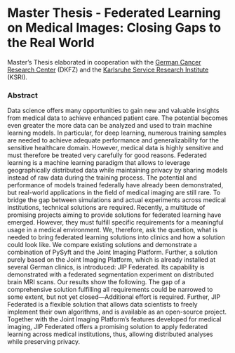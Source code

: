 # Master Thesis - Federated Learning on Medical Images: Closing Gaps to the Real World

Master’s Thesis elaborated in cooperation with the [German Cancer Research Center](https://www.dkfz.de/en/index.html) (DKFZ) and the [Karlsruhe Service Research Institute](https://www.ksri.kit.edu/) (KSRI).

### Abstract

Data science offers many opportunities to gain new
and valuable insights from medical data to achieve enhanced
patient care. The potential becomes even greater the more data
can be analyzed and used to train machine learning models.
In particular, for deep learning, numerous training samples are
needed to achieve adequate performance and generalizability
for the sensitive healthcare domain. However, medical data is
highly sensitive and must therefore be treated very carefully
for good reasons. Federated learning is a machine learning
paradigm that allows to leverage geographically distributed data
while maintaining privacy by sharing models instead of raw
data during the training process. The potential and performance
of models trained federally have already been demonstrated,
but real-world applications in the field of medical imaging are
still rare. To bridge the gap between simulations and actual
experiments across medical institutions, technical solutions are
required. Recently, a multitude of promising projects aiming to
provide solutions for federated learning have emerged. However,
they must fulfill specific requirements for a meaningful usage
in a medical environment. We, therefore, ask the question, what
is needed to bring federated learning solutions into clinics and
how a solution could look like. We compare existing solutions
and demonstrate a combination of PySyft and the Joint Imaging
Platform. Further, a solution purely based on the Joint Imaging
Platform, which is already installed at several German clinics, is
introduced: JIP Federated. Its capability is demonstrated with
a federated segmentation experiment on distributed brain MRI
scans. Our results show the following. The gap of a comprehensive
solution fulfilling all requirements could be narrowed to some
extent, but not yet closed—Additional effort is required. Further,
JIP Federated is a flexible solution that allows data scientists to
freely implement their own algorithms, and is available as an
open-source project. Together with the Joint Imaging Platform’s
features developed for medical imaging, JIP Federated offers a
promising solution to apply federated learning across medical
institutions, thus, allowing distributed analyses while preserving
privacy.

